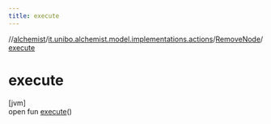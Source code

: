 ```yaml
---
title: execute
---
```

//[alchemist](../../../index.html)/[it.unibo.alchemist.model.implementations.actions](../index.html)/[RemoveNode](index.html)/[execute](execute.html)



# execute



[jvm]\
open fun [execute](execute.html)()




